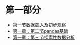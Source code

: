 # 第一部分

- [第一节数据载入及初步观察](第一章：第一节数据载入及初步观察.md)
- [第一章：第二节pandas基础](第一章：第二节pandas基础.md)
- [第一章：第三节探索性数据分析](第一章：第三节探索性数据分析.md)

